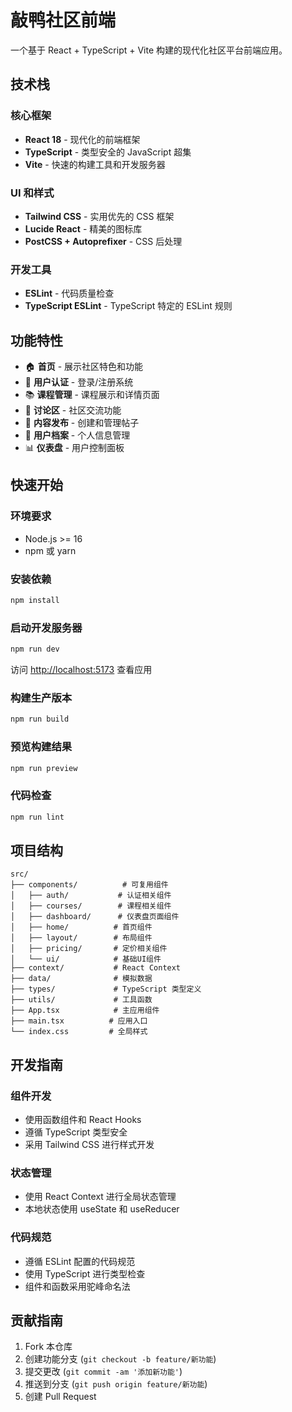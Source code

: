 # 敲鸭社区前端

一个基于 React + TypeScript + Vite 构建的现代化社区平台前端应用。

## 技术栈

### 核心框架
- **React 18** - 现代化的前端框架
- **TypeScript** - 类型安全的 JavaScript 超集
- **Vite** - 快速的构建工具和开发服务器

### UI 和样式
- **Tailwind CSS** - 实用优先的 CSS 框架
- **Lucide React** - 精美的图标库
- **PostCSS + Autoprefixer** - CSS 后处理

### 开发工具
- **ESLint** - 代码质量检查
- **TypeScript ESLint** - TypeScript 特定的 ESLint 规则

## 功能特性

- 🏠 **首页** - 展示社区特色和功能
- 👤 **用户认证** - 登录/注册系统
- 📚 **课程管理** - 课程展示和详情页面
- 💬 **讨论区** - 社区交流功能
- 📝 **内容发布** - 创建和管理帖子
- 👥 **用户档案** - 个人信息管理
- 📊 **仪表盘** - 用户控制面板

## 快速开始

### 环境要求

- Node.js >= 16
- npm 或 yarn

### 安装依赖

```bash
npm install
```

### 启动开发服务器

```bash
npm run dev
```

访问 [http://localhost:5173](http://localhost:5173) 查看应用

### 构建生产版本

```bash
npm run build
```

### 预览构建结果

```bash
npm run preview
```

### 代码检查

```bash
npm run lint
```

## 项目结构

```
src/
├── components/          # 可复用组件
│   ├── auth/           # 认证相关组件
│   ├── courses/        # 课程相关组件
│   ├── dashboard/      # 仪表盘页面组件
│   ├── home/          # 首页组件
│   ├── layout/        # 布局组件
│   ├── pricing/       # 定价相关组件
│   └── ui/            # 基础UI组件
├── context/           # React Context
├── data/              # 模拟数据
├── types/             # TypeScript 类型定义
├── utils/             # 工具函数
├── App.tsx            # 主应用组件
├── main.tsx          # 应用入口
└── index.css         # 全局样式
```

## 开发指南

### 组件开发
- 使用函数组件和 React Hooks
- 遵循 TypeScript 类型安全
- 采用 Tailwind CSS 进行样式开发

### 状态管理
- 使用 React Context 进行全局状态管理
- 本地状态使用 useState 和 useReducer

### 代码规范
- 遵循 ESLint 配置的代码规范
- 使用 TypeScript 进行类型检查
- 组件和函数采用驼峰命名法

## 贡献指南

1. Fork 本仓库
2. 创建功能分支 (`git checkout -b feature/新功能`)
3. 提交更改 (`git commit -am '添加新功能'`)
4. 推送到分支 (`git push origin feature/新功能`)
5. 创建 Pull Request